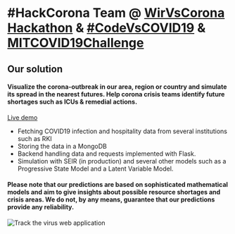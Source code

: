 # #HackCorona Team @ [WirVsCorona Hackathon](https://wirvsvirushackathon.org) & [#CodeVsCOVID19](https://www.codevscovid19.org) & [MITCOVID19Challenge](https://covid19challenge.mit.edu)

## Our solution

#### Visualize the corona-outbreak in our area, region or country and simulate its spread in the nearest futures. Help corona crisis teams identify future shortages such as ICUs & remedial actions.

[Live demo](http://track-the-virus-v3.s3-website.eu-central-1.amazonaws.com)

* Fetching COVID19 infection and hospitality data from several institutions such as RKI
* Storing the data in a MongoDB
* Backend handling data and requests implemented with Flask.
* Simulation with SEIR (in production) and several other models such as a Progressive State Model and a Latent Variable Model. 

#### Please note that our predictions are based on sophisticated mathematical models and aim to give insights about possible resource shortages and crisis areas. We do not, by any means, guarantee that our predictions provide any reliability.

![Track the virus web application](https://i.imgur.com/1M3EiJH.png)
